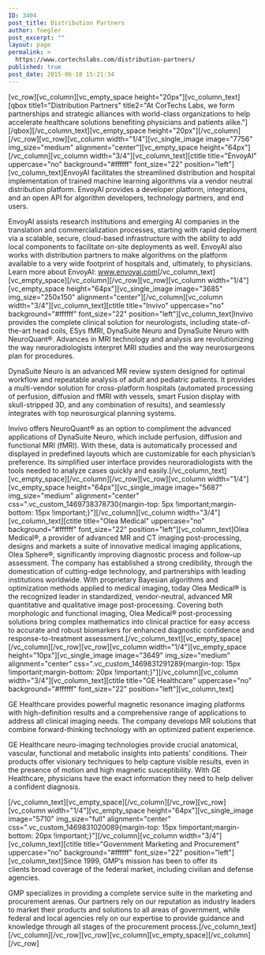 ```yaml
---
ID: 3404
post_title: Distribution Partners
author: foegler
post_excerpt: ""
layout: page
permalink: >
  https://www.cortechslabs.com/distribution-partners/
published: true
post_date: 2015-06-18 15:21:34
---
```

[vc_row][vc_column][vc_empty_space height="20px"][vc_column_text][qbox title1="Distribution Partners" title2="At CorTechs Labs, we form partnerships and strategic alliances with world-class organizations to help accelerate healthcare solutions benefiting physicians and patients alike."][/qbox][/vc_column_text][vc_empty_space height="20px"][/vc_column][/vc_row][vc_row][vc_column width="1/4"][vc_single_image image="7756" img_size="medium" alignment="center"][vc_empty_space height="64px"][/vc_column][vc_column width="3/4"][vc_column_text][ctitle title="EnvoyAI" uppercase="no" background="#ffffff" font_size="22" position="left"][vc_column_text]EnvoyAI facilitates the streamlined distribution and hospital implementation of trained machine learning algorithms via a vendor neutral distribution platform. EnvoyAI provides a developer platform, integrations, and an open API for algorithm developers, technology partners, and end users.

EnvoyAI assists research institutions and emerging AI companies in the translation and commercialization processes, starting with rapid deployment via a scalable, secure, cloud-based infrastructure with the ability to add local components to facilitate on-site deployments as well. EnvoyAI also works with distribution partners to make algorithms on the platform available to a very wide footprint of hospitals and, ultimately, to physicians. Learn more about EnvoyAI: <a href="http://www.envoyai.com">www.envoyai.com</a>[/vc_column_text][vc_empty_space][/vc_column][/vc_row][vc_row][vc_column width="1/4"][vc_empty_space height="64px"][vc_single_image image="3685" img_size="250x150" alignment="center"][/vc_column][vc_column width="3/4"][vc_column_text][ctitle title="Invivo" uppercase="no" background="#ffffff" font_size="22" position="left"][vc_column_text]Invivo provides the complete clinical solution for neurologists, including state-of-the-art head coils, ESys fMRI, DynaSuite Neuro and DynaSuite Neuro with NeuroQuant®. Advances in MRI technology and analysis are revolutionizing the way neuroradiologists interpret MRI studies and the way neurosurgeons plan for procedures.

DynaSuite Neuro is an advanced MR review system designed for optimal workflow and repeatable analysis of adult and pediatric patients. It provides a multi-vendor solution for cross-platform hospitals (automated processing of perfusion, diffusion and fMRI with vessels, smart Fusion display with skull-stripped 3D, and any combination of results), and seamlessly integrates with top neurosurgical planning systems.

Invivo offers NeuroQuant® as an option to compliment the advanced applications of DynaSuite Neuro, which include perfusion, diffusion and functional MRI (fMRI). With these, data is automatically processed and displayed in predefined layouts which are customizable for each physician’s preference. Its simplified user interface provides neuroradiologists with the tools needed to analyze cases quickly and easily.[/vc_column_text][vc_empty_space][/vc_column][/vc_row][vc_row][vc_column width="1/4"][vc_empty_space height="64px"][vc_single_image image="5687" img_size="medium" alignment="center" css=".vc_custom_1469738378730{margin-top: 5px !important;margin-bottom: 15px !important;}"][/vc_column][vc_column width="3/4"][vc_column_text][ctitle title="Olea Medical" uppercase="no" background="#ffffff" font_size="22" position="left"][vc_column_text]Olea Medical®, a provider of advanced MR and CT imaging post-processing, designs and markets a suite of innovative medical imaging applications, Olea Sphere®, significantly improving diagnostic process and follow-up assessment. The company has established a strong credibility, through the domestication of cutting-edge technology, and partnerships with leading institutions worldwide. With proprietary Bayesian algorithms and optimization methods applied to medical imaging, today Olea Medical® is the recognized leader in standardized, vendor-neutral, advanced MR quantitative and qualitative image post-processing. Covering both morphologic and functional imaging, Olea Medical® post-processing solutions bring complex mathematics into clinical practice for easy access to accurate and robust biomarkers for enhanced diagnostic confidence and response-to-treatment assessment.[/vc_column_text][vc_empty_space][/vc_column][/vc_row][vc_row][vc_column width="1/4"][vc_empty_space height="10px"][vc_single_image image="3649" img_size="medium" alignment="center" css=".vc_custom_1469831291289{margin-top: 15px !important;margin-bottom: 20px !important;}"][/vc_column][vc_column width="3/4"][vc_column_text][ctitle title="GE Healthcare" uppercase="no" background="#ffffff" font_size="22" position="left"][vc_column_text]
<div class="wpb_text_column wpb_content_element ">
<div class="wpb_wrapper">

GE Healthcare provides powerful magnetic resonance imaging platforms with high-definition results and a comprehensive range of applications to address all clinical imaging needs. The company develops MR solutions that combine forward-thinking technology with an optimized patient experience.

GE Healthcare neuro-imaging technologies provide crucial anatomical, vascular, functional and metabolic insights into patients’ conditions. Their products offer visionary techniques to help capture visible results, even in the presence of motion and high magnetic susceptibility. With GE Healthcare, physicians have the exact information they need to help deliver a confident diagnosis.

</div>
</div>
[/vc_column_text][vc_empty_space][/vc_column][/vc_row][vc_row][vc_column width="1/4"][vc_empty_space height="64px"][vc_single_image image="5710" img_size="full" alignment="center" css=".vc_custom_1469831020089{margin-top: 15px !important;margin-bottom: 20px !important;}"][/vc_column][vc_column width="3/4"][vc_column_text][ctitle title="Government Marketing and Procurement" uppercase="no" background="#ffffff" font_size="22" position="left"][vc_column_text]Since 1999, GMP’s mission has been to offer its clients broad coverage of the federal market, including civilian and defense agencies.

GMP specializes in providing a complete service suite in the marketing and procurement arenas. Our partners rely on our reputation as industry leaders to market their products and solutions to all areas of government, while federal and local agencies rely on our expertise to provide guidance and knowledge through all stages of the procurement process.[/vc_column_text][/vc_column][/vc_row][vc_row][vc_column][vc_empty_space][/vc_column][/vc_row]